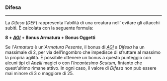 ### Difesa		
---
La *Difesa* (*DEF*) rappresenta l'abilità di una creatura nell' evitare gli attacchi subiti. È calcolata con la seguente formula:

**8 + [_AGI_](personaggio/caratteristiche.md) + Bonus Armatura + Bonus Oggetti**

Se l’*Armatura* è un’*Armatura Pesante*, il bonus di [*AGI*](personaggio/caratteristiche.md) a *Difesa* ha un massimale di 2, per via dell’ingombro che impedisce di sfruttare al massimo la propria agilità. È possibile ottenere un bonus a questo punteggio con alcuni tipi di [*Anelli*](personaggio/caratteristiche.md) magici o con l’*Incantesimo* *Scutum*, fintanto che quest’ultimo rimane attivo. In ogni caso, il valore di *Difesa* non può essere mai minore di 3 o maggiore di 25.